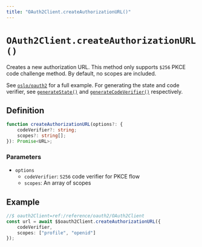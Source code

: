 ```yaml
---
title: "OAuth2Client.createAuthorizationURL()"
---
```


# `OAuth2Client.createAuthorizationURL()`

Creates a new authorization URL. This method only supports `$256` PKCE code challenge method. By default, no scopes are included.

See [`oslo/oauth2`](/reference/oauth2) for a full example. For generating the state and code verifier, see [`generateState()`](ref:oauth2) and [`generateCodeVerifier()`](ref:oauth2) respectively.

## Definition

```ts
function createAuthorizationURL(options?: {
	codeVerifier?: string;
	scopes?: string[];
}): Promise<URL>;
```

### Parameters

- `options`
  - `codeVerifier`: `S256` code verifier for PKCE flow
  - `scopes`: An array of scopes

## Example

```ts
//$ oauth2Client=ref:/reference/oauth2/OAuth2Client
const url = await $$oauth2Client.createAuthorizationURL({
	codeVerifier,
	scopes: ["profile", "openid"]
});
```
